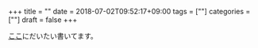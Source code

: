 +++
title = ""
date = 2018-07-02T09:52:17+09:00
tags = [""]
categories = [""]
draft = false
+++

[ここ](https://www.wantedly.com/users/116441)にだいたい書いてます。
